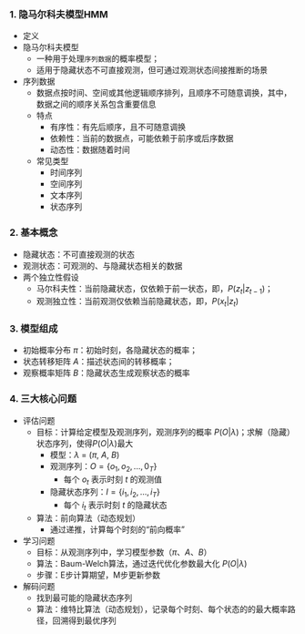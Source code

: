 ### 1. 隐马尔科夫模型HMM
- 定义
- 隐马尔科夫模型
  - 一种用于处理`序列数据`的概率模型；
  - 适用于隐藏状态不可直接观测，但可通过观测状态间接推断的场景
- 序列数据
  - 数据点按时间、空间或其他逻辑顺序排列，且顺序不可随意调换，其中，数据之间的顺序关系包含重要信息
  - 特点
    - 有序性：有先后顺序，且不可随意调换
    - 依赖性：当前的数据点，可能依赖于前序或后序数据
    - 动态性：数据随着时间
  - 常见类型
    - 时间序列
    - 空间序列
    - 文本序列
    - 状态序列

### 2. 基本概念
- 隐藏状态：不可直接观测的状态
- 观测状态：可观测的、与隐藏状态相关的数据
- 两个独立性假设
  - 马尔科夫性：当前隐藏状态，仅依赖于前一状态，即，$P(z_t|z_{t-1})$；
  - 观测独立性：当前观测仅依赖当前隐藏状态，即，$P(x_t|z_t)$

### 3. 模型组成
- 初始概率分布 $π$：初始时刻，各隐藏状态的概率；
- 状态转移矩阵 $A$：描述状态间的转移概率；
- 观察概率矩阵 $B$：隐藏状态生成观察状态的概率

### 4. 三大核心问题
- 评估问题
  - 目标：计算给定模型及观测序列，观测序列的概率 $P(O|\lambda)$；求解（隐藏）状态序列，使得$P(O|\lambda)$最大
    - 模型：$\lambda$ = ($\pi$, $A$, $B$)
    - 观测序列：$O = \{o_1, o_2, ..., 0_T\}$
      - 每个 $o_t$ 表示时刻 $t$ 的观测值
    - 隐藏状态序列：$I = \{i_1, i_2, ..., i_T\}$
      - 每个 $i_t$ 表示时刻 $t$ 的隐藏状态
  - 算法：前向算法（动态规划）
    - 通过递推，计算每个时刻的“前向概率”
- 学习问题
  - 目标：从观测序列中，学习模型参数（$\pi$、$A$、$B$）
  - 算法：Baum-Welch算法，通过迭代优化参数最大化 $P(O|\lambda)$
  - 步骤：E步计算期望，M步更新参数
- 解码问题
  - 找到最可能的隐藏状态序列
  - 算法：维特比算法（动态规划），记录每个时刻、每个状态的的最大概率路径，回溯得到最优序列